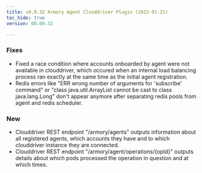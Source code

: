 ```yaml
---
title: v0.9.32 Armory Agent Clouddriver Plugin (2022-01-21)
toc_hide: true
version: 00.09.32

---
```


### Fixes
* Fixed a race condition where accounts onboarded by agent were not available in clouddriver, which occured when an internal load balancing process ran exactly at the same time as the initial agent registration.
* Redis errors like "ERR wrong number of arguments for 'subscribe' command" or "class java.util.ArrayList cannot be cast to class java.lang.Long" don't appear anymore after separating redis pools from agent and redis scheduler.

### New
* Clouddriver REST endpoint "/armory/agents" outputs information about all registered agents, which accounts they have and to which clouddriver instance they are connected.
* Clouddriver REST endpoint "/armory/agent/operations/{opId}" outputs details about which pods processed the operation in question and at which times.
